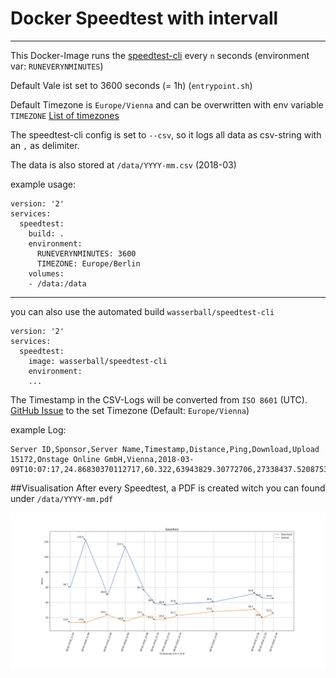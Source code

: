 # Docker Speedtest with intervall
---

This Docker-Image runs the [speedtest-cli](https://github.com/sivel/speedtest-cli) every `n` seconds (environment var: `RUNEVERYNMINUTES`)

Default Vale ist set to 3600 seconds (= 1h) (`entrypoint.sh`)

Default Timezone is `Europe/Vienna` and can be overwritten with env variable `TIMEZONE` [List of timezones](https://en.wikipedia.org/wiki/List_of_tz_database_time_zones)

The speedtest-cli config is set to `--csv`, so it logs all data as csv-string with an `,` as delimiter.

The data is also stored at `/data/YYYY-mm.csv` (2018-03)

example usage:

```
version: '2'
services:
  speedtest:
    build: .
    environment:
      RUNEVERYNMINUTES: 3600
      TIMEZONE: Europe/Berlin
    volumes:
    - /data:/data
```
---


you can also use the automated build `wasserball/speedtest-cli`

```
version: '2'
services:
  speedtest:
    image: wasserball/speedtest-cli
    environment:
    ...
```


The Timestamp in the CSV-Logs will be converted from `ISO 8601` (UTC). [GitHub Issue](https://github.com/sivel/speedtest-cli/issues/387)
to the set Timezone (Default: `Europe/Vienna`)

example Log:

```
Server ID,Sponsor,Server Name,Timestamp,Distance,Ping,Download,Upload
15172,Onstage Online GmbH,Vienna,2018-03-09T10:07:17,24.86830370112717,60.322,63943829.30772706,27338437.520875335
```

##Visualisation
After every Speedtest, a PDF is created witch you can found under `/data/YYYY-mm.pdf`

![visualisation.png](img/result.png "Speedtest")
